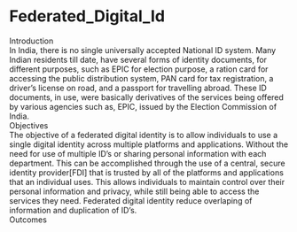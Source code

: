 # Federated_Digital_Id
Introduction <br>
In India, there is no single universally accepted National ID system. Many Indian residents till date, have several forms of identity documents, for different purposes, such as EPIC for election purpose, a ration card for accessing the public distribution system, PAN card for tax registration, a driver’s license on road, and a passport for travelling abroad. These ID documents, in use, were basically derivatives of the services being offered by various agencies such as, EPIC, issued by the Election Commission of India. <br>
Objectives<br>
The objective of a federated digital identity is to allow individuals to use a single digital identity across multiple platforms and applications.
 Without the need for use of multiple ID’s or sharing personal information with each department. 
 This can be accomplished through the use of a central, secure identity provider[FDI] that is trusted by all of the platforms and applications that an individual uses. 
 This allows individuals to maintain control over their personal information and privacy, while still being able to access the services they need.
 Federated digital identity reduce overlaping of information and duplication of ID’s.<br>
 Outcomes


